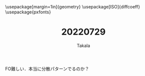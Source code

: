 ﻿---
title: 20220729
yesterday: 20220728
tomorrow: 20220730
days: 945
author: Takala
header-includes:
  - \usepackage[margin=1in]{geometry}
  - \usepackage[ISO]{diffcoeff}
  - \usepackage{pxfonts}
---



FO難しい．本当に分散パターンでるのか？

